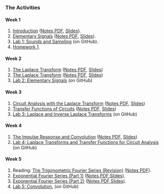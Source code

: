 ### The Activities

#### Week 1

1. [Introduction](http://nbviewer.ipython.org/github/cpjobling/EG-247-Resources/blob/master/introduction/Introduction.ipynb) ([Notes PDF](introduction/Introduction.pdf), [Slides](introduction/Introduction.slides.html)).
1. [Elementary Signals](http://nbviewer.ipython.org/github/cpjobling/EG-247-Resources/blob/master/week1/elementary_signals.ipynb) ([Notes PDF](week1/elementary_signals.pdf), [Slides](week1/elementary_signals.slides.html)).
1. <a href="https://github.com/cpjobling/EG-247-Resources/tree/master/portfolio/lab01" target="_blank">Lab 1: Sounds and Sampling</a> (on GitHub).
1. [Homework 1](week1/Homework%201.pdf).

#### Week 2

1. [The Laplace Transform](http://nbviewer.ipython.org/github/cpjobling/EG-247-Resources/blob/master/week2/laplace.ipynb) ([Notes PDF](week2/laplace.pdf), [Slides](week2/laplace.slides.html))
1. [The Laplace Transform](http://nbviewer.ipython.org/github/cpjobling/EG-247-Resources/blob/master/week2/inverse_laplace.ipynb) ([Notes PDF](week2/inverse_laplace.pdf), [Slides](week2/inverse_laplace.slides.html))
1. <a href="https://github.com/cpjobling/EG-247-Resources/tree/master/portfolio/lab02" target="_blank">Lab 2: Elementary Signals</a> (on GitHub)


#### Week 3

 1. [Circuit Analysis with the Laplace Transform](http://nbviewer.ipython.org/github/cpjobling/EG-247-Resources/blob/master/week3/circuit_analysis.ipynb) ([Notes PDF](week3/circuit_analysis.pdf), [Slides](week3/circuit_analysis.slides.html))
1. [Transfer Functions of Circuits](http://nbviewer.ipython.org/github/cpjobling/EG-247-Resources/blob/master/week3/transfer_functions.ipynb) ([Notes PDF](week3/transfer_functions.pdf), [Slides](week3/transfer_functions.slides.html))
1. <a href="https://github.com/cpjobling/EG-247-Resources/tree/master/portfolio/lab03" target="_blank">Lab 3: Laplace and Inverse Laplace Transforms</a> (on GitHub)

#### Week 4

1. [The Impulse Response and Convolution](http://nbviewer.ipython.org/github/cpjobling/EG-247-Resources/blob/master/week4/convolution.ipynb) ([Notes PDF](week4/convolution.pdf), [Slides](week4/convolution.slides.html))
1. <a href="https://github.com/cpjobling/EG-247-Resources/tree/master/portfolio/lab04" target="_blank">Lab 4: Laplace Transforms and Transfer Functions for Circuit Analysis</a> (on GitHub)

#### Week 5

1. Reading: [The Trigonometric Fourier Series (Revision)](http://nbviewer.ipython.org/github.com/cpjobling/EG-247-Resources/blob/master/fourier_series/trig_fseries.ipynb)
([Notes PDF](fourier_series/trig_fseries.pdf)).
1. [Exponential Fourier Series (Part 1)](http://nbviewer.ipython.org/github/cpjobling/EG-247-Resources/blob/master/week5/exp_fs1.ipynb)
([Notes PDF](week5/exp_fs1.pdf),[Slides](week5/exp_fs2.slides.html)).
1. [Exponential Fourier Series (Part 2)](http://nbviewer.ipython.org/github/cpjobling/EG-247-Resources/blob/master/week5/exp_fs2.ipynb)  ([Notes PDF](week5/exp_fs2.pdf),[Slides](week5/exp_fs2.slides.html)).
1. <a href="https://github.com/cpjobling/EG-247-Resources/tree/master/portfolio/lab05" target="_blank">Lab 5: Convolution.</a> (on GitHub)</li>

<!--
<h4>Week 6</h4>
<ul>
<li>
<a href="http://nbviewer.ipython.org/github/cpjobling/EG-247-Resources/blob/master/week6/ft1.ipynb">The Fourier Transform (Part 1)</a> (<a href="week6/ft1.pdf">Notes PDF</a>)</li>
<li>
<a href="http://nbviewer.ipython.org/github/cpjobling/EG-247-Resources/blob/master/week6/ft2.ipynb">The Fourier Transform (Part 2)</a> (<a href="week6/ft2.pdf">Nodes PDF</a>)</li>
<li><a href="https://github.com/cpjobling/EG-247-Resources/tree/master/portfolio/lab07" target="_blank">Lab 7: Fourier Series</a> (on GitHub)</li>
</ul>
<h4>Week 7</h4>
<ul>
<li>
<a href="http://nbviewer.ipython.org/github/cpjobling/EG-247-Resources/blob/master/week8/ft3.ipynb">Fourier Transforms for Circuit and LTI Systems Analysis</a> (<a href="week8/ft3.pdf">Notes PDF</a>)</li>
<li>
<a href="http://nbviewer.ipython.org/github/cpjobling/EG-247-Resources/blob/master/week8/ft4.ipynb">Introduction to Filters</a> (<a href="week8/ft4.pdf">Notes PDF</a>)</li>
<li><a href="https://github.com/cpjobling/EG-247-Resources/tree/master/portfolio/lab7" target="_blank">Lab 7: Fourier Series</a> (on GitHub)</li>
</ul>

<h4>Week 9</h4>
<ul>
<li>
<a href="http://nbviewer.ipython.org/github/cpjobling/EG-247-Resources/blob/master/week9/sampling.html">Sampling Theory</a> (<a href="week9/sampling.pdf">Notes PDF</a>)</li>
<li>
<a href="http://nbviewer.ipython.org/github/cpjobling/EG-247-Resources/blob/master/week9/z-transform.html">The Z-Transform</a> (<a href="week9/z-transform.pdf">Notes PDF</a>)</li>
<li><a href="https://github.com/cpjobling/EG-247-Resources/tree/master/portfolio/lab8" target="_blank">Lab 8: Filters</a> (on GitHub)</li>
</ul>
<h4>Week 10</h4>
<ul>
  <li>
<a href="http://nbviewer.ipython.org/github/cpjobling/EG-247-Resources/blob/master/week10/i-z-transform.html">The Inverse Z-Transform</a> (<a href="week10/i-z-transform.pdf">Notes PDF</a>)</li>
<li>
<a href="http://nbviewer.ipython.org/github/cpjobling/EG-247-Resources/blob/master/week10/dt-models.html">Discrete Time System Models</a> (<a href="week10/dt-models.pdf">Notes PDF</a>)</li>
</ul>
-->
